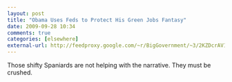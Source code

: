 ```yaml
---
layout: post  
title: "Obama Uses Feds to Protect His Green Jobs Fantasy"  
date: 2009-09-28 10:34  
comments: true  
categories: [elsewhere]
external-url: http://feedproxy.google.com/~r/BigGovernment/~3/2KZDcrAV1Kg/  
---
```


Those shifty Spaniards are not helping with the narrative. They must be crushed.
